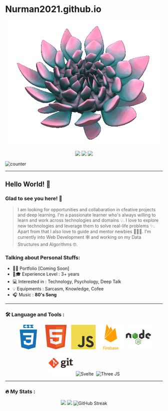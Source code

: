 # Nurman2021.github.io
<p align="center">
  
<img src="https://github.com/Nurman2021/Nurman2021/blob/main/lotus.gif"/>
</p>
<p align="center">
<a href="https://www.instagram.com/zero_nr23"><img src = "https://img.shields.io/badge/instagram-%23E4405F.svg?&style=for-the-badge&logo=instagram&logoColor=white"/></a>
<a href="https://t.me/Nurman20/"><img src = "https://img.shields.io/badge/telegram-%233498DB.svg?&style=for-the-badge&logo=telegram&logoColor=white"/></a>
<a href="https://www.facebook.com/nurman.awaluddin.39"><img src = "https://img.shields.io/badge/facebook-%231877F2.svg?&style=for-the-badge&logo=facebook&logoColor=white"/></a>
</p>

![counter](https://komarev.com/ghpvc/?username=Nurman2021&style=flat-square)


---


## Hello World! 👋

### Glad to see you here! 🤩 &nbsp;

> I am looking for opportunities and collabaration in cfeative projects and deep learning. I'm a passionate learner who's always willing to learn and work across technologies and domains 💡. I love to explore new technologies and leverage them to solve real-life problems ✨. Apart from that I also love to guide and mentor newbies 👨🏻‍💻. I'm currently into Web Development 🕸️ and working on my Data Structures and Algorithms 🤓.

### Talking about Personal Stuffs:

- 👨‍💻 Portfolio [Coming Soon]
- 👨🎓 Experience Level : 3+ years
- 💻 Interested in : Technology, Psychology, Deep Talk
- 💡 Equipments : Sarcasm, Knowledge, Cofee
- 🎧 Music : **80's Song**


---

### 🛠️ Language and Tools :
<p align="center">
  <img src="https://github.com/devicons/devicon/blob/master/icons/css3/css3-plain-wordmark.svg"  title="CSS3" alt="CSS" width="80" height="80"/>&nbsp;
  <img src="https://github.com/devicons/devicon/blob/master/icons/html5/html5-original.svg" title="HTML5" alt="HTML" width="80" height="80"/>&nbsp;
  <img src="https://github.com/devicons/devicon/blob/master/icons/javascript/javascript-original.svg" title="JavaScript" alt="JavaScript" width="80" height="80"/>&nbsp;
  <img src="https://github.com/devicons/devicon/blob/master/icons/firebase/firebase-plain-wordmark.svg" title="Firebase" alt="Firebase" width="80" height="80"/>&nbsp;
  <img src="https://github.com/devicons/devicon/blob/master/icons/nodejs/nodejs-original-wordmark.svg" title="NodeJS" alt="NodeJS" width="80" height="80"/>&nbsp;
  <img src="https://github.com/devicons/devicon/blob/master/icons/git/git-original-wordmark.svg" title="Git" alt="Git" width="80" height="80"/>&nbsp; 
  <img src="https://cdn.jsdelivr.net/gh/devicons/devicon@latest/icons/svelte/svelte-original.svg" title="Svelte" alt="Svelte" width="80" height="80" />&nbsp; 
  <img src="https://cdn.jsdelivr.net/gh/devicons/devicon@latest/icons/threejs/threejs-original-wordmark.svg" title="Three JS" alt="Three JS" width="80" height="80" />   
</p>


---

### :fire: My Stats :
<p align="center">
  <img height="180em" src="https://github-readme-stats-eight-theta.vercel.app/api?username=Nurman2021&show_icons=true&theme=highcontrast&include_all_commits=true&count_private=true" />
  <img height="180em" src="https://github-readme-stats-eight-theta.vercel.app/api/top-langs/?username=Nurman2021&layout=compact&exclude_lang=java+r&theme=highcontrast" />
<img height="180em" src="https://streak-stats.demolab.com?user=Nurman2021&theme=highcontrast" alt="GitHub Streak" />
</p>

